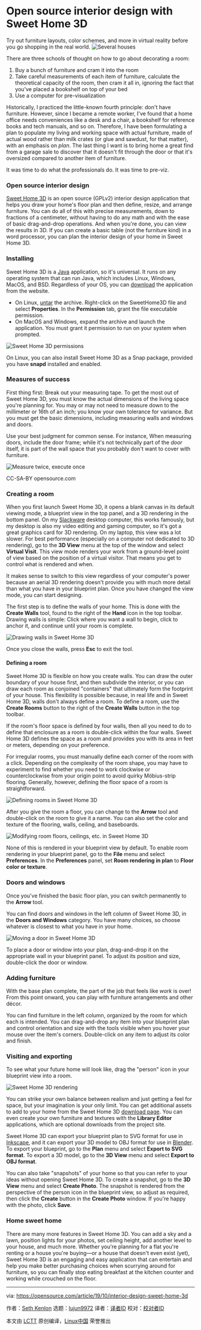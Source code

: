 [#]: collector: (lujun9972)
[#]: translator: (robsean)
[#]: reviewer: ( )
[#]: publisher: ( )
[#]: url: ( )
[#]: subject: (Open source interior design with Sweet Home 3D)
[#]: via: (https://opensource.com/article/19/10/interior-design-sweet-home-3d)
[#]: author: (Seth Kenlon https://opensource.com/users/seth)

Open source interior design with Sweet Home 3D
======
Try out furniture layouts, color schemes, and more in virtual reality
before you go shopping in the real world.
![Several houses][1]

There are three schools of thought on how to go about decorating a room:

  1. Buy a bunch of furniture and cram it into the room
  2. Take careful measurements of each item of furniture, calculate the theoretical capacity of the room, then cram it all in, ignoring the fact that you've placed a bookshelf on top of your bed
  3. Use a computer for pre-visualization



Historically, I practiced the little-known fourth principle: don't have furniture. However, since I became a remote worker, I've found that a home office needs conveniences like a desk and a chair, a bookshelf for reference books and tech manuals, and so on. Therefore, I have been formulating a plan to populate my living and working space with actual furniture, made of actual wood rather than milk crates (or glue and sawdust, for that matter), with an emphasis on _plan_. The last thing I want is to bring home a great find from a garage sale to discover that it doesn't fit through the door or that it's oversized compared to another item of furniture.

It was time to do what the professionals do. It was time to pre-viz.

### Open source interior design

[Sweet Home 3D][2] is an open source (GPLv2) interior design application that helps you draw your home's floor plan and then define, resize, and arrange furniture. You can do all of this with precise measurements, down to fractions of a centimeter, without having to do any math and with the ease of basic drag-and-drop operations. And when you're done, you can view the results in 3D. If you can create a basic table (not the furniture kind) in a word processor, you can plan the interior design of your home in Sweet Home 3D.

### Installing

Sweet Home 3D is a [Java][3] application, so it's universal. It runs on any operating system that can run Java, which includes Linux, Windows, MacOS, and BSD. Regardless of your OS, you can [download][4] the application from the website.

  * On Linux, [untar][5] the archive. Right-click on the SweetHome3D file and select **Properties**. In the **Permission** tab, grant the file executable permission.
  * On MacOS and Windows, expand the archive and launch the application. You must grant it permission to run on your system when prompted.



![Sweet Home 3D permissions][6]

On Linux, you can also install Sweet Home 3D as a Snap package, provided you have **snapd** installed and enabled.

### Measures of success

First thing first: Break out your measuring tape. To get the most out of Sweet Home 3D, you must know the actual dimensions of the living space you're planning for. You may or may not need to measure down to the millimeter or 16th of an inch; you know your own tolerance for variance. But you must get the basic dimensions, including measuring walls and windows and doors.

Use your best judgment for common sense. For instance, When measuring doors, include the door frame; while it's not technically part of the _door_ itself, it is part of the wall space that you probably don't want to cover with furniture.

![Measure twice, execute once][7]

CC-SA-BY opensource.com

### Creating a room

When you first launch Sweet Home 3D, it opens a blank canvas in its default viewing mode, a blueprint view in the top panel, and a 3D rendering in the bottom panel. On my [Slackware][8] desktop computer, this works famously, but my desktop is also my video editing and gaming computer, so it's got a great graphics card for 3D rendering. On my laptop, this view was a lot slower. For best performance (especially on a computer not dedicated to 3D rendering), go to the **3D View** menu at the top of the window and select **Virtual Visit**. This view mode renders your work from a ground-level point of view based on the position of a virtual visitor. That means you get to control what is rendered and when.

It makes sense to switch to this view regardless of your computer's power because an aerial 3D rendering doesn't provide you with much more detail than what you have in your blueprint plan. Once you have changed the view mode, you can start designing.

The first step is to define the walls of your home. This is done with the **Create Walls** tool, found to the right of the **Hand** icon in the top toolbar. Drawing walls is simple: Click where you want a wall to begin, click to anchor it, and continue until your room is complete.

![Drawing walls in Sweet Home 3D][9]

Once you close the walls, press **Esc** to exit the tool.

#### Defining a room

Sweet Home 3D is flexible on how you create walls. You can draw the outer boundary of your house first, and then subdivide the interior, or you can draw each room as conjoined "containers" that ultimately form the footprint of your house. This flexibility is possible because, in real life and in Sweet Home 3D, walls don't always define a room. To define a room, use the **Create Rooms** button to the right of the **Create Walls** button in the top toolbar.

If the room's floor space is defined by four walls, then all you need to do to define that enclosure as a room is double-click within the four walls. Sweet Home 3D defines the space as a room and provides you with its area in feet or meters, depending on your preference.

For irregular rooms, you must manually define each corner of the room with a click. Depending on the complexity of the room shape, you may have to experiment to find whether you need to work clockwise or counterclockwise from your origin point to avoid quirky Möbius-strip flooring. Generally, however, defining the floor space of a room is straightforward.

![Defining rooms in Sweet Home 3D][10]

After you give the room a floor, you can change to the **Arrow** tool and double-click on the room to give it a name. You can also set the color and texture of the flooring, walls, ceiling, and baseboards.

![Modifying room floors, ceilings, etc. in Sweet Home 3D][11]

None of this is rendered in your blueprint view by default. To enable room rendering in your blueprint panel, go to the **File** menu and select **Preferences**. In the **Preferences** panel, set **Room rendering in plan** to **Floor color or texture**.

### Doors and windows

Once you've finished the basic floor plan, you can switch permanently to the **Arrow** tool.

You can find doors and windows in the left column of Sweet Home 3D, in the **Doors and Windows** category. You have many choices, so choose whatever is closest to what you have in your home.

![Moving a door in Sweet Home 3D][12]

To place a door or window into your plan, drag-and-drop it on the appropriate wall in your blueprint panel. To adjust its position and size, double-click the door or window.

### Adding furniture

With the base plan complete, the part of the job that feels like _work_ is over! From this point onward, you can play with furniture arrangements and other décor.

You can find furniture in the left column, organized by the room for which each is intended. You can drag-and-drop any item into your blueprint plan and control orientation and size with the tools visible when you hover your mouse over the item's corners. Double-click on any item to adjust its color and finish.

### Visiting and exporting

To see what your future home will look like, drag the "person" icon in your blueprint view into a room.

![Sweet Home 3D rendering][13]

You can strike your own balance between realism and just getting a feel for space, but your imagination is your only limit. You can get additional assets to add to your home from the Sweet Home 3D [download page][4]. You can even create your own furniture and textures with the **Library Editor** applications, which are optional downloads from the project site.

Sweet Home 3D can export your blueprint plan to SVG format for use in [Inkscape][14], and it can export your 3D model to OBJ format for use in [Blender][15]. To export your blueprint, go to the **Plan** menu and select **Export to SVG format**. To export a 3D model, go to the **3D View** menu and select **Export to OBJ format**.

You can also take "snapshots" of your home so that you can refer to your ideas without opening Sweet Home 3D. To create a snapshot, go to the **3D View** menu and select **Create Photo**. The snapshot is rendered from the perspective of the person icon in the blueprint view, so adjust as required, then click the **Create** button in the **Create Photo** window. If you're happy with the photo, click **Save**.

### Home sweet home

There are many more features in Sweet Home 3D. You can add a sky and a lawn, position lights for your photos, set ceiling height, add another level to your house, and much more. Whether you're planning for a flat you're renting or a house you're buying—or a house that doesn't even exist (yet), Sweet Home 3D is an engaging and easy application that can entertain and help you make better purchasing choices when scurrying around for furniture, so you can finally stop eating breakfast at the kitchen counter and working while crouched on the floor.

--------------------------------------------------------------------------------

via: https://opensource.com/article/19/10/interior-design-sweet-home-3d

作者：[Seth Kenlon][a]
选题：[lujun9972][b]
译者：[译者ID](https://github.com/译者ID)
校对：[校对者ID](https://github.com/校对者ID)

本文由 [LCTT](https://github.com/LCTT/TranslateProject) 原创编译，[Linux中国](https://linux.cn/) 荣誉推出

[a]: https://opensource.com/users/seth
[b]: https://github.com/lujun9972
[1]: https://opensource.com/sites/default/files/styles/image-full-size/public/lead-images/LIFE_housing.png?itok=s7i6pQL1 (Several houses)
[2]: http://www.sweethome3d.com/
[3]: https://opensource.com/resources/java
[4]: http://www.sweethome3d.com/download.jsp
[5]: https://opensource.com/article/17/7/how-unzip-targz-file
[6]: https://opensource.com/sites/default/files/uploads/sweethome3d-permissions.png (Sweet Home 3D permissions)
[7]: https://opensource.com/sites/default/files/images/life/sweethome3d-measure.jpg (Measure twice, execute once)
[8]: http://www.slackware.com/
[9]: https://opensource.com/sites/default/files/uploads/sweethome3d-walls.jpg (Drawing walls in Sweet Home 3D)
[10]: https://opensource.com/sites/default/files/uploads/sweethome3d-rooms.jpg (Defining rooms in Sweet Home 3D)
[11]: https://opensource.com/sites/default/files/uploads/sweethome3d-rooms-modify.jpg (Modifying room floors, ceilings, etc. in Sweet Home 3D)
[12]: https://opensource.com/sites/default/files/uploads/sweethome3d-move.jpg (Moving a door in Sweet Home 3D)
[13]: https://opensource.com/sites/default/files/uploads/sweethome3d-view.jpg (Sweet Home 3D rendering)
[14]: http://inkscape.org
[15]: http://blender.org

